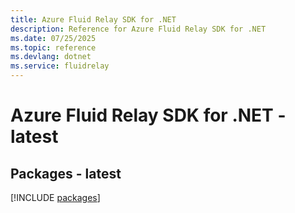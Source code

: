 ```yaml
---
title: Azure Fluid Relay SDK for .NET
description: Reference for Azure Fluid Relay SDK for .NET
ms.date: 07/25/2025
ms.topic: reference
ms.devlang: dotnet
ms.service: fluidrelay
---
```

# Azure Fluid Relay SDK for .NET - latest
## Packages - latest
[!INCLUDE [packages](fluid-relay-index.md)]